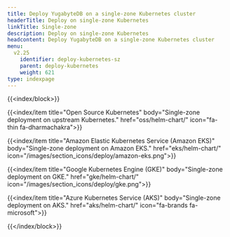 ```yaml
---
title: Deploy YugabyteDB on a single-zone Kubernetes cluster
headerTitle: Deploy on single-zone Kubernetes
linkTitle: Single-zone
description: Deploy on single-zone Kubernetes
headcontent: Deploy YugabyteDB on a single-zone Kubernetes cluster
menu:
  v2.25
    identifier: deploy-kubernetes-sz
    parent: deploy-kubernetes
    weight: 621
type: indexpage
---
```


{{<index/block>}}

  {{<index/item
    title="Open Source Kubernetes"
    body="Single-zone deployment on upstream Kubernetes."
    href="oss/helm-chart/"
    icon="fa-thin fa-dharmachakra">}}

  {{<index/item
    title="Amazon Elastic Kubernetes Service (Amazon EKS)"
    body="Single-zone deployment on Amazon EKS."
    href="eks/helm-chart/"
    icon="/images/section_icons/deploy/amazon-eks.png">}}

  {{<index/item
    title="Google Kubernetes Engine (GKE)"
    body="Single-zone deployment on GKE."
    href="gke/helm-chart/"
    icon="/images/section_icons/deploy/gke.png">}}

  {{<index/item
    title="Azure Kubernetes Service (AKS)"
    body="Single-zone deployment on AKS."
    href="aks/helm-chart/"
    icon="fa-brands fa-microsoft">}}

{{</index/block>}}
